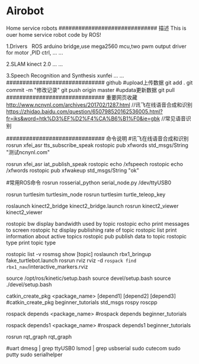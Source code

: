 # Airobot
Home service robots
############################## 描述
This is ouer home service robot code by ROS!

1.Drivers
   ROS arduino bridge,use mega2560 mcu,two pwm output driver for motor ,PID ctrl, ... ...
   
2.SLAM
   kinect 2.0 ... ...
   
3.Speech Recognition and Synthesis
   xunfei ... ...
############################## github
#upload上传数据
git add .
git commit -m "修改记录"
git push origin master
#updata更新数据
git pull
############################## 重要网页收藏
http://www.ncnynl.com/archives/201702/1287.html  //讯飞在线语音合成和识别  
https://zhidao.baidu.com/question/650798520162536005.html?fr=iks&word=htk%D3%EF%D2%F4%CA%B6%B1%F0&ie=gbk //常见语音识别


############################## 命令说明
#讯飞在线语音合成和识别
rosrun xfei_asr  tts_subscribe_speak
rostopic pub xfwords std_msgs/String "测试ncnynl.com"

rosrun xfei_asr  iat_publish_speak
rostopic echo /xfspeech
rostopic echo /xfwords
rostopic pub xfwakeup std_msgs/String "ok"

#常用ROS命令
rosrun rosserial_python serial_node.py /dev/ttyUSB0

rosrun turtlesim turtlesim_node
rosrun turtlesim turtle_teleop_key

roslaunch kinect2_bridge kinect2_bridge.launch
rosrun kinect2_viewer kinect2_viewer

rostopic bw     display bandwidth used by topic
rostopic echo   print messages to screen
rostopic hz     display publishing rate of topic
rostopic list   print information about active topics
rostopic pub    publish data to topic
rostopic type   print topic type

rostopic list -v
rosmsg show [topic]
roslaunch rbx1_bringup fake_turtlebot.launch
rosrun rviz rviz -d `rospack find rbx1_nav`/interactive_markers.rviz

source /opt/ros/kinetic/setup.bash
source devel/setup.bash
source ./devel/setup.bash

catkin_create_pkg <package_name> [depend1] [depend2] [depend3]
#catkin_create_pkg beginner_tutorials std_msgs rospy roscpp

rospack depends <package_name>
#rospack depends beginner_tutorials 

rospack depends1 <package_name>
#rospack depends1 beginner_tutorials 

rosrun rqt_graph rqt_graph

#uart
dmesg | grep ttyUSB0
lsmod | grep usbserial
sudo cutecom
sudo putty
sudo serialhelper












